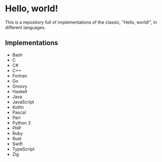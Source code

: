 # Hello, world!
This is a repository full of implementations of the classic, "Hello, world!", in different languages.

## Implementations
- Bash
- C
- C#
- C++
- Fortran
- Go
- Groovy
- Haskell
- Java
- JavaScript
- Kotlin
- Pascal
- Perl
- Python 3
- PHP
- Ruby
- Rust
- Swift
- TypeScript
- Zig
